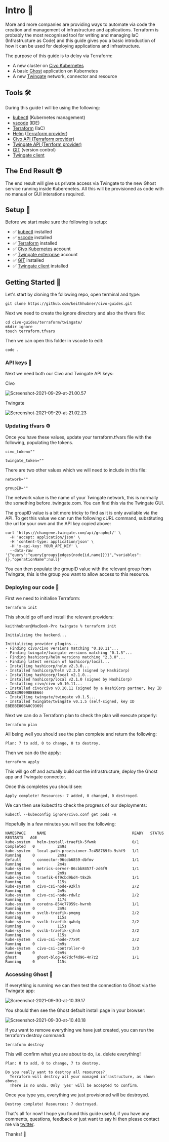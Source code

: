 # Intro 👋

More and more companies are providing ways to automate via code the creation and management of infrastructure and applications. Terraform is probably the most recognised tool for writing and managing IaC (Infrastructure as Code) and this guide gives you a basic introduction of how it can be used for deploying applications and infrastructure.

The purpose of this guide is to deloy via Terraform:

* A new cluster on [Civo Kubernetes](https://www.civo.com/?ref=c51daf)
* A basic [Ghost](https://ghost.org) application on Kubernetes
* A new [Twingate](https://www.twingate.com) network, connector and resource 

## Tools 🛠

During this guide I will be using the following:

* [kubectl](https://kubernetes.io/docs/tasks/tools/) (Kubernetes management)
* [vscode](https://code.visualstudio.com/download) (IDE)
* [Terraform](https://www.terraform.io) (IaC)
* [Helm](https://helm.sh/docs/) ([Terraform provider](https://registry.terraform.io/providers/hashicorp/helm/latest/docs))
* [Civo API (Terraform provider)](https://registry.terraform.io/providers/civo/civo/latest/docs)
* [Twingate API (Terrform provider)](https://registry.terraform.io/providers/Twingate/twingate/latest/docs)
* [GIT](https://git-scm.com) (version control)
* [Twingate client](https://www.twingate.com/download/)

## The End Result 😎
The end result will give us private access via Twingate to the new Ghost service running inside Kuberenetes. All this will be provisioned as code with no manual or GUI interations required.

## Setup 💪

Before we start make sure the following is setup:

* ✅ [kubectl](https://kubernetes.io/docs/tasks/tools/) installed  
* ✅ [vscode](https://code.visualstudio.com/download) installed 
* ✅ [Terraform](https://www.terraform.io) installed 
* ✅ [Civo Kubernetes](https://www.civo.com/?ref=c51daf) account 
* ✅ [Twingate enterprise](http://twingate.go2cloud.org/aff_c?offer_id=1&aff_id=1006) account 
* ✅ [GIT](https://git-scm.com) installed
* ✅ [Twingate client](https://www.twingate.com/download/) installed

## Getting Started 🏁

Let's start by cloning the following repo, open terminal and type:

```
git clone https://github.com/keithhubner/civo-guides.git
```

Next we need to create the ignore directory and also the tfvars file:

```
cd civo-guides/terraform/twingate/
mkdir ignore
touch terraform.tfvars
```

Then we can open this folder in vscode to edit:

```
code .
```

### API keys 🔑
Next we need both our Civo and Twingate API keys:

Civo

![Screenshot-2021-09-29-at-21.00.57](http://www.keithhubner.com/content/images/2021/09/Screenshot-2021-09-29-at-21.00.57.png)

Twingate

![Screenshot-2021-09-29-at-21.02.23](http://www.keithhubner.com/content/images/2021/09/Screenshot-2021-09-29-at-21.02.23.png)

### Updating tfvars ⚙️
Once you have these values, update your terraform.tfvars file with the following, populating the tokens.

```
civo_token=""

twingate_token=""
```

There are two other values which we will need to include in this file:

```
network=""

groupID=""
```

The network value is the name of your Twingate network, this is normally the something before .twingate.com. You can find this via the Twingate GUI.

The groupID value is a bit more tricky to find as it is only available via the API. To get this value we can run the following cURL command, substituting the url for your own and the API key copied above:

```
curl 'https://changeme.twingate.com/api/graphql/' \
  -H 'accept: application/json' \
  -H 'content-type: application/json' \
  -H 'x-api-key: YOUR_API_KEY' \
  --data-raw '{"query":"query{groups{edges{node{id,name}}}}","variables":{},"operationName":null}'
```

You can then populate the groupID value with the relevant group from Twingate, this is the group you want to allow access to this resource.

### Deploying our code 😬

First we need to initialise Terraform:

```
terraform init
```

This should go off and install the relevant providers:

```
keithhubner@MacBook-Pro twingate % terraform init

Initializing the backend...

Initializing provider plugins...
- Finding civo/civo versions matching "0.10.11"...
- Finding twingate/twingate versions matching "0.1.5"...
- Finding hashicorp/helm versions matching "2.3.0"...
- Finding latest version of hashicorp/local...
- Installing hashicorp/helm v2.3.0...
- Installed hashicorp/helm v2.3.0 (signed by HashiCorp)
- Installing hashicorp/local v2.1.0...
- Installed hashicorp/local v2.1.0 (signed by HashiCorp)
- Installing civo/civo v0.10.11...
- Installed civo/civo v0.10.11 (signed by a HashiCorp partner, key ID CA1DE390990EBE66)
- Installing twingate/twingate v0.1.5...
- Installed twingate/twingate v0.1.5 (self-signed, key ID E8EBBE80BA0C9369)
```

Next we can do a Terraform plan to check the plan will execute properly:

```
terraform plan
```

All being well you should see the plan complete and return the following:

```
Plan: 7 to add, 0 to change, 0 to destroy.
```

Then we can do the apply:

```
terraform apply
```

This will go off and actually build out the infrastructure, deploy the Ghost app and Twingate connector.

Once this completes you should see:

```
Apply complete! Resources: 7 added, 0 changed, 0 destroyed.
```

We can then use kubectl to check the progress of our deployments:

```
kubectl --kubeconfig ignore/civo.conf get pods -A
```

Hopefully in a few minutes you will see the following:

```
NAMESPACE     NAME                                      READY   STATUS      RESTARTS   AGE
kube-system   helm-install-traefik-5fwmk                0/1     Completed   0          2m9s
kube-system   local-path-provisioner-7c458769fb-9shf9   1/1     Running     0          2m9s
default       connector-96cdb6859-dbfmv                 1/1     Running     0          2m4s
kube-system   metrics-server-86cbb8457f-zd6f9           1/1     Running     0          2m9s
kube-system   traefik-6f9cbd9bd4-t8x2k                  1/1     Running     0          115s
kube-system   civo-csi-node-92kln                       2/2     Running     0          2m9s
kube-system   civo-csi-node-rdwlz                       2/2     Running     0          117s
kube-system   coredns-854c77959c-hwrnb                  1/1     Running     0          2m9s
kube-system   svclb-traefik-pmqmg                       2/2     Running     0          115s
kube-system   svclb-traefik-qwhdg                       2/2     Running     0          115s
kube-system   svclb-traefik-sjhn5                       2/2     Running     0          115s
kube-system   civo-csi-node-77x9t                       2/2     Running     0          2m9s
kube-system   civo-csi-controller-0                     3/3     Running     0          2m9s
ghost         ghost-blog-6d7dcf4d96-4n7z2               1/1     Running     0          115s
```

### Accessing Ghost 🤞
If everything is running we can then test the connection to Ghost via the Twingate app:

![Screenshot-2021-09-30-at-10.39.17](http://www.keithhubner.com/content/images/2021/09/Screenshot-2021-09-30-at-10.39.17.png)

You should then see the Ghost default install page in your browser:

![Screenshot-2021-09-30-at-10.40.18](http://www.keithhubner.com/content/images/2021/09/Screenshot-2021-09-30-at-10.40.18.png)

If you want to remove everything we have just created, you can run the terraform destroy command:

```
terraform destroy 
```

This will confirm what you are about to do, i.e. delete everything!

```
Plan: 0 to add, 0 to change, 7 to destroy.

Do you really want to destroy all resources?
  Terraform will destroy all your managed infrastructure, as shown above.
  There is no undo. Only 'yes' will be accepted to confirm.
```

Once you type yes, everything we just provisioned will be destroyed.

```
Destroy complete! Resources: 7 destroyed.
```

That's all for now! I hope you found this guide useful, if you have any comments, questions, feedback or just want to say hi then please contact me via [twitter](https://twitter.com/keithhubner).

Thanks! 👋